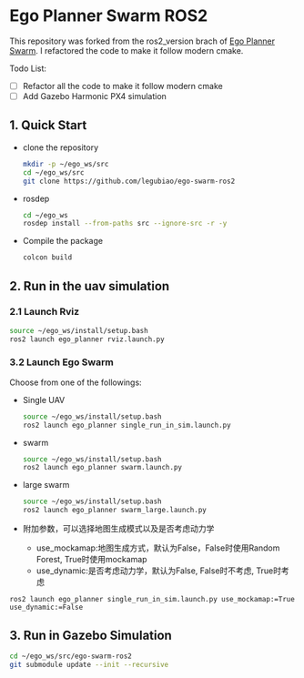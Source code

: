 # Ego Planner Swarm ROS2

This repository was forked from the ros2_version brach
of [Ego Planner Swarm](https://github.com/ZJU-FAST-Lab/ego-planner-swarm). I refactored the code to make it follow
modern cmake.

Todo List:

- [ ] Refactor all the code to make it follow modern cmake
- [ ] Add Gazebo Harmonic PX4 simulation

## 1. Quick Start

* clone the repository
    ```bash
    mkdir -p ~/ego_ws/src
    cd ~/ego_ws/src
    git clone https://github.com/legubiao/ego-swarm-ros2
  ```
* rosdep
    ```bash
    cd ~/ego_ws
    rosdep install --from-paths src --ignore-src -r -y
    ```
* Compile the package
    ```bash
    colcon build
    ```

## 2. Run in the uav simulation

### 2.1 Launch Rviz

```bash
source ~/ego_ws/install/setup.bash
ros2 launch ego_planner rviz.launch.py 
```

### 3.2 Launch Ego Swarm

Choose from one of the followings:

* Single UAV
  ```bash
  source ~/ego_ws/install/setup.bash
  ros2 launch ego_planner single_run_in_sim.launch.py 
  ```
* swarm
  ```bash
  source ~/ego_ws/install/setup.bash
  ros2 launch ego_planner swarm.launch.py 
  ```
* large swarm
  ```bash
  source ~/ego_ws/install/setup.bash
  ros2 launch ego_planner swarm_large.launch.py  
  ```

* 附加参数，可以选择地图生成模式以及是否考虑动力学
    * use_mockamap:地图生成方式，默认为False，False时使用Random Forest, True时使用mockamap
    * use_dynamic:是否考虑动力学，默认为False, False时不考虑, True时考虑

```
ros2 launch ego_planner single_run_in_sim.launch.py use_mockamap:=True use_dynamic:=False
```

## 3. Run in Gazebo Simulation
```bash
cd ~/ego_ws/src/ego-swarm-ros2
git submodule update --init --recursive
```